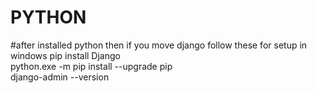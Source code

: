 # PYTHON

#after installed python then if you move django follow these for setup in windows
pip install Django   
python.exe -m pip install --upgrade pip  
django-admin --version
